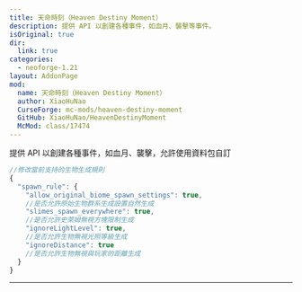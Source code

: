 ```yaml
---
title: 天命時刻（Heaven Destiny Moment）
description: 提供 API 以創建各種事件，如血月、襲擊等事件。
isOriginal: true
dir:
  link: true
categories:
  - neoforge-1.21
layout: AddonPage
mod:
  name: 天命時刻（Heaven Destiny Moment）
  author: XiaoHuNao
  CurseForge: mc-mods/heaven-destiny-moment
  GitHub: XiaoHuNao/HeavenDestinyMoment
  McMod: class/17474
---
```


提供 API 以創建各種事件，如血月、襲擊，允許使用資料包自訂

```js
//修改當前支持的生物生成規則
{
  "spawn_rule": {
    "allow_original_biome_spawn_settings": true, 
    //是否允許原始生物群系生成設置自然生成
    "slimes_spawn_everywhere": true, 
    //是否允許史萊姆無視方塊限制生成
    "ignoreLightLevel": true, 
    //是否允許生物無視光照等級生成
    "ignoreDistance": true 
    //是否允許生物無視與玩家的距離生成
  }
}
```

---

<Catalog hideHeading/>